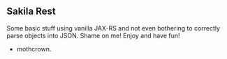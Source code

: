## Sakila Rest
Some basic stuff using vanilla JAX-RS and not even bothering to correctly parse objects into JSON. Shame on me!
Enjoy and have fun!

- mothcrown.